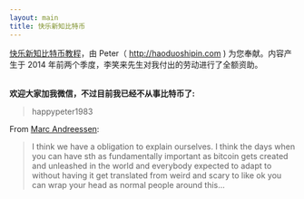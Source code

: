```yaml
---
layout: main
title: 快乐新知比特币
---
```


<a href="./book">快乐新知比特币教程</a>，由 Peter（ <http://haoduoshipin.com> ) 为您奉献。内容产生于 2014 年前两个季度，李笑来先生对我付出的劳动进行了全额资助。


<p><br /><b>欢迎大家加我微信，不过目前我已经不从事比特币了:</b></p>

<blockquote>
<p>
  happypeter1983
</p>
</blockquote>


From <a
href="http://happypeter.github.io/bitcoin_basics/book/021_two_cultures.html">Marc
Andreessen</a>:

>I think we have a obligation to explain ourselves. I think the days when you
>can have sth as fundamentally important as bitcoin gets created and unleashed
>in the world and everybody expected to adapt to without having it get
>translated from weird and scary to like ok you can wrap your head as normal
>people around this...




